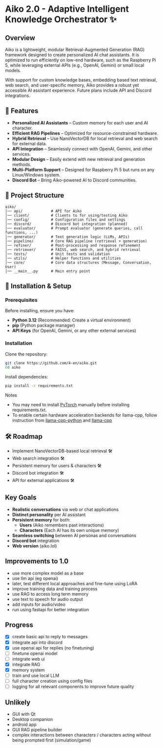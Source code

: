 # Aiko 2.0 - Adaptive Intelligent Knowledge Orchestrator ✨

## Overview

Aiko is a lightweight, modular Retrieval-Augmented Generation (RAG) framework designed to create personalized AI chat assistants. It is optimized to run efficiently on low-end hardware, such as the Raspberry Pi 5, while leveraging external APIs (e.g., OpenAI, Gemini) or small local models.

With support for custom knowledge bases, embedding based text retrieval, web search, and user-specific memory, Aiko provides a robust yet accessible AI assistant experience. Future plans include API and Discord integrations.

## 🌟 Features

- **Personalized AI Assistants** – Custom memory for each user and AI character.
- **Efficient RAG Pipelines** – Optimized for resource-constrained hardware.
- **Hybrid Retrieval** – Use NanoVectorDB for local retrieval and web search for external data.
- **API Integration** – Seamlessly connect with OpenAI, Gemini, and other services.
- **Modular Design** – Easily extend with new retrieval and generation methods.
- **Multi-Platform Support** – Designed for Raspberry Pi 5 but runs on any Linux/Windows system.
- **Discord Bot** – Bring Aiko-powered AI to Discord communities.

## 📂 Project Structure
```
aiko/
│── api/             # API for Aiko
│── client/          # Clients to for using/testing Aiko
│── config/          # Configuration files and settings
│── discord/         # Discord bot integration (planned)
│── evaluator/       # Prompt evaluator (generate queries, call functions, ...)
│── generator/       # Text generation logic (LLMs, APIs)
│── pipeline/        # Core RAG pipeline (retrieval + generation)
│── refiner/         # Post-processing and response refinement
│── retriever/       # FAISS, web search, and hybrid retrieval
│── tests/           # Unit tests and validation
│── utils/           # Helper functions and utilities
│── core/            # Core data structures (Message, Conversation, User)
│── __main__.py      # Main entry point
```
## 🚀 Installation & Setup

### Prerequisites

Before installing, ensure you have:

- **Python 3.12** (Recommended: Create a virtual environment)
- **pip** (Python package manager)
- **API Keys** (for OpenAI, Gemini, or any other external services)

### Installation

Clone the repository:
```sh
git clone https://github.com/4-en/aiko.git
cd aiko
```
Install dependencies:
```sh
pip install -r requirements.txt
```
Notes 
- You may need to install [PyTorch](https://pytorch.org/get-started/locally/) manually before installing requirements.txt.
- To enable certain hardware acceleration backends for llama-cpp, follow instruction from [llama-cpp-python](https://github.com/abetlen/llama-cpp-python) and [llama-cpp](https://github.com/ggerganov/llama.cpp/blob/master/docs/build.md)


## 🛠 Roadmap

- Implement NanoVectorDB-based local retrieval 🛠
- Web search integration 🛠
- Persistent memory for users & characters 🛠
- Discord bot integration 🛠
- API for external applications 🛠

## Key Goals
- **Realistic conversations** via web or chat applications
- **Distinct personality** per AI assistant
- **Persistent memory** for both:
  - **Users** (Aiko remembers past interactions)
  - **Characters** (Each AI has its own unique memory)
- **Seamless switching** between AI personas and conversations
- **Discord bot** integration
- **Web version** (aiko.lol)

## Improvements to 1.0
- use more complex model as a base
- use llm api (eg openai)
- later, test different local approaches and fine-tune using LoRA
- improve training data and training process
- use RAG to access long term memory
- use text to speech for audio output
- add inputs for audio/video
- run using fastapi for better integration 

## Progress
- [x] create basic api to reply to messages
- [x] integrate api into discord
- [x] use openai api for replies (no finetuning)
- [ ] finetune openai model
- [ ] integrate web ui
- [x] integrate RAG
- [x] memory system
- [ ] train and use local LLM
- [ ] full character creation using config files
- [ ] logging for all relevant components to improve future quality

## Unlikely
- GUI with Qt
- Desktop companion
- android app
- GUI RAG pipeline builder
- complex interactions between characters / characters acting without being prompted first (simulation/game)
